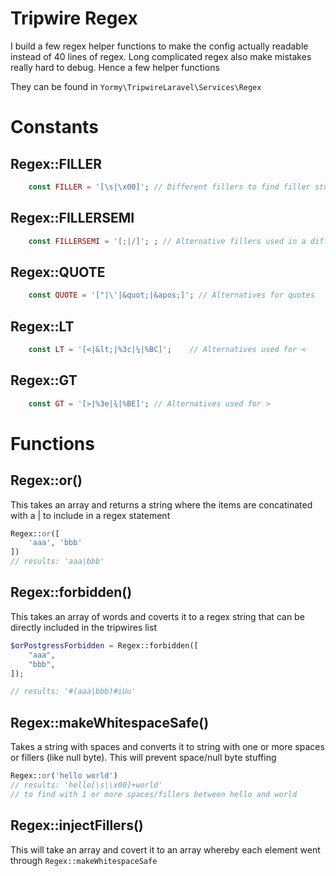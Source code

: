 # Tripwire Regex
I build a few regex helper functions to make the config actually readable instead of 40 lines of regex. Long complicated regex also make mistakes really hard to debug. Hence a few helper functions

They can be found in ```Yormy\TripwireLaravel\Services\Regex```

# Constants

## Regex::FILLER
```php
    const FILLER = '[\s|\x00]'; // Different fillers to find filler stuffing
```

## Regex::FILLERSEMI
```php
    const FILLERSEMI = '[;|/]'; ; // Alternative fillers used in a different context
```

## Regex::QUOTE
```php
    const QUOTE = '["|\'|&quot;|&apos;]'; // Alternatives for quotes
```

## Regex::LT
```php
    const LT = '[<|&lt;|%3c|¼|%BC]';    // Alternatives used for <
```

## Regex::GT
```php
    const GT = '[>|%3e|¾|%BE]'; // Alternatives used for >
```

# Functions
## Regex::or()
This takes an array and returns a string where the items are concatinated with a | to include in a regex statement

```php
Regex::or([
    'aaa', 'bbb'
])
// results: 'aaa|bbb'
```

## Regex::forbidden()
This takes an array of words and coverts it to a regex string that can be directly included in the tripwires list

```php
$orPostgressForbidden = Regex::forbidden([
    "aaa",
    "bbb",
]);

// results: '#(aaa|bbb)#iUu'
```


## Regex::makeWhitespaceSafe()
Takes a string with spaces and converts it to string with one or more spaces or fillers (like null byte).
This will prevent space/null byte stuffing

```php
Regex::or('hello world')
// results: 'hello[\s|\x00]+world'
// to find with 1 or more spaces/fillers between hello and world
```


## Regex::injectFillers()
This will take an array and covert it to an array whereby each element went through ```Regex::makeWhitespaceSafe```
